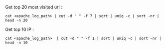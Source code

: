 Get top 20 most visited url :

```shell
cat <apache_log_path> | cut -d " " -f 7 | sort | uniq -c | sort -nr | head -n 20
```

Get top 10 IP :

```shell
cat <apache_log_path>  | cut -d " " -f 1 | sort | uniq -c | sort -nr | head -n 10
```
